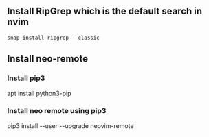 
 ## Install RipGrep which is the default search in nvim
 ```shell
 snap install ripgrep --classic
 ```

## Install neo-remote 
### Install pip3
apt install python3-pip

### Install neo remote using pip3
pip3 install --user --upgrade neovim-remote
